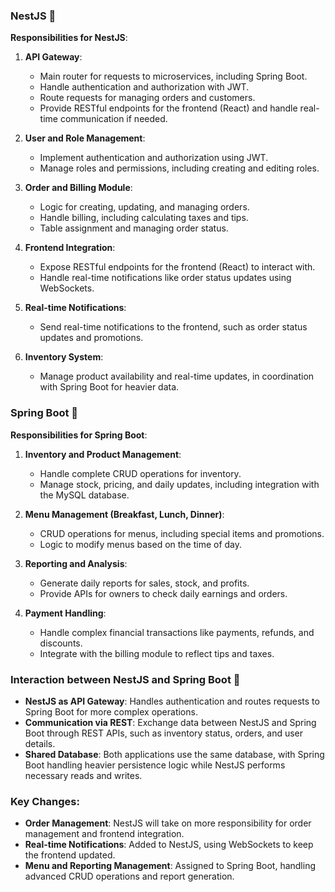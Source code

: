### **NestJS** 🚀

**Responsibilities for NestJS**:
1. **API Gateway**:
   - Main router for requests to microservices, including Spring Boot.
   - Handle authentication and authorization with JWT.
   - Route requests for managing orders and customers.
   - Provide RESTful endpoints for the frontend (React) and handle real-time communication if needed.

2. **User and Role Management**:
   - Implement authentication and authorization using JWT.
   - Manage roles and permissions, including creating and editing roles.

3. **Order and Billing Module**:
   - Logic for creating, updating, and managing orders.
   - Handle billing, including calculating taxes and tips.
   - Table assignment and managing order status.

4. **Frontend Integration**:
   - Expose RESTful endpoints for the frontend (React) to interact with.
   - Handle real-time notifications like order status updates using WebSockets.

5. **Real-time Notifications**:
   - Send real-time notifications to the frontend, such as order status updates and promotions.

6. **Inventory System**:
   - Manage product availability and real-time updates, in coordination with Spring Boot for heavier data.

### **Spring Boot** 🌱

**Responsibilities for Spring Boot**:
1. **Inventory and Product Management**:
   - Handle complete CRUD operations for inventory.
   - Manage stock, pricing, and daily updates, including integration with the MySQL database.

2. **Menu Management (Breakfast, Lunch, Dinner)**:
   - CRUD operations for menus, including special items and promotions.
   - Logic to modify menus based on the time of day.

3. **Reporting and Analysis**:
   - Generate daily reports for sales, stock, and profits.
   - Provide APIs for owners to check daily earnings and orders.

4. **Payment Handling**:
   - Handle complex financial transactions like payments, refunds, and discounts.
   - Integrate with the billing module to reflect tips and taxes.

### **Interaction between NestJS and Spring Boot** 🤝
- **NestJS as API Gateway**: Handles authentication and routes requests to Spring Boot for more complex operations.
- **Communication via REST**: Exchange data between NestJS and Spring Boot through REST APIs, such as inventory status, orders, and user details.
- **Shared Database**: Both applications use the same database, with Spring Boot handling heavier persistence logic while NestJS performs necessary reads and writes.

### Key Changes:
- **Order Management**: NestJS will take on more responsibility for order management and frontend integration.
- **Real-time Notifications**: Added to NestJS, using WebSockets to keep the frontend updated.
- **Menu and Reporting Management**: Assigned to Spring Boot, handling advanced CRUD operations and report generation.